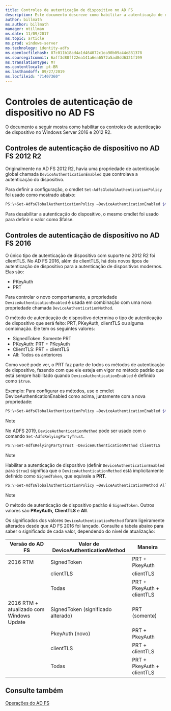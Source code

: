 ```yaml
---
title: Controles de autenticação de dispositivo no AD FS
description: Este documento descreve como habilitar a autenticação de dispositivo no AD FS para Windows Server 2016 e 2012 R2
author: billmath
ms.author: billmath
manager: mtillman
ms.date: 11/09/2017
ms.topic: article
ms.prod: windows-server
ms.technology: identity-adfs
ms.openlocfilehash: 87c011b18ad4a1d464072c1ea90b09a44e831378
ms.sourcegitcommit: 6aff3d88ff22ea141a6ea6572a5ad8dd6321f199
ms.translationtype: MT
ms.contentlocale: pt-BR
ms.lasthandoff: 09/27/2019
ms.locfileid: "71407360"
---
```

# <a name="device-authentication-controls-in-ad-fs"></a>Controles de autenticação de dispositivo no AD FS
O documento a seguir mostra como habilitar os controles de autenticação de dispositivo no Windows Server 2016 e 2012 R2.

## <a name="device-authentication-controls-in-ad-fs-2012-r2"></a>Controles de autenticação de dispositivo no AD FS 2012 R2
Originalmente no AD FS 2012 R2, havia uma propriedade de autenticação global chamada `DeviceAuthenticationEnabled` que controlava a autenticação do dispositivo.

Para definir a configuração, o cmdlet `Set-AdfsGlobalAuthenticationPolicy` foi usado como mostrado abaixo:


``` powershell
PS:\>Set-AdfsGlobalAuthenticationPolicy –DeviceAuthenticationEnabled $true
```



Para desabilitar a autenticação do dispositivo, o mesmo cmdlet foi usado para definir o valor como $false.

## <a name="device-authentication-controls-in-ad-fs-2016"></a>Controles de autenticação de dispositivo no AD FS 2016
O único tipo de autenticação de dispositivo com suporte no 2012 R2 foi clientTLS.  No AD FS 2016, além de clientTLS, há dois novos tipos de autenticação de dispositivo para a autenticação de dispositivos modernos.  Elas são:
- PKeyAuth
- PRT

Para controlar o novo comportamento, a propriedade `DeviceAuthenticationEnabled` é usada em combinação com uma nova propriedade chamada `DeviceAuthenticationMethod`.  

O método de autenticação de dispositivo determina o tipo de autenticação de dispositivo que será feito: PRT, PKeyAuth, clientTLS ou alguma combinação.
Ele tem os seguintes valores:
 - SignedToken: Somente PRT
 - PKeyAuth: PRT + PKeyAuth
 - ClientTLS: PRT + clientTLS
 - All: Todos os anteriores

Como você pode ver, o PRT faz parte de todos os métodos de autenticação de dispositivo, fazendo com que ele esteja em vigor no método padrão que está sempre habilitado quando `DeviceAuthenticationEnabled` é definido como `$true`.

Exemplo: Para configurar os métodos, use o cmdlet DeviceAuthenticationEnabled como acima, juntamente com a nova propriedade:

``` powershell
PS:\>Set-AdfsGlobalAuthenticationPolicy –DeviceAuthenticationEnabled $true
```

>[!NOTE]
> No ADFS 2019, `DeviceAuthenticationMethod` pode ser usado com o comando `Set-AdfsRelyingPartyTrust`.

``` powershell
PS:\>Set-AdfsRelyingPartyTrust -DeviceAuthenticationMethod ClientTLS
```

>[!NOTE]
> Habilitar a autenticação de dispositivo (definir `DeviceAuthenticationEnabled` para `$true`) significa que o `DeviceAuthenticationMethod` está implicitamente definido como `SignedToken`, que equivale a **PRT**.


``` powershell
PS:\>Set-AdfsGlobalAuthenticationPolicy –DeviceAuthenticationMethod All
```
> [!NOTE]
> O método de autenticação de dispositivo padrão é `SignedToken`.  Outros valores são **PKeyAuth,** <strong>ClientTLS</strong> e **All**.

Os significados dos valores `DeviceAuthenticationMethod` foram ligeiramente alterados desde que AD FS 2016 foi lançado.  Consulte a tabela abaixo para saber o significado de cada valor, dependendo do nível de atualização:


|Versão do AD FS|Valor de DeviceAuthenticationMethod|Maneira|
| ----- | ----- | ----- |
|2016 RTM|SignedToken|PRT + PkeyAuth|
||clientTLS|clientTLS|
||Todas|PRT + PkeyAuth + clientTLS|
|2016 RTM + atualizado com Windows Update|SignedToken (significado alterado)|PRT (somente)|
||PkeyAuth (novo)|PRT + PkeyAuth|
||clientTLS|PRT + clientTLS|
||Todas|PRT + PkeyAuth + clientTLS|

## <a name="see-also"></a>Consulte também
[Operações do AD FS](../../ad-fs/AD-FS-2016-Operations.md)
